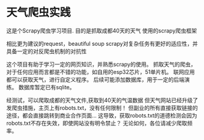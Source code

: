 # 天气爬虫实践

这是个Scrapy爬虫学习项目.
目的是抓取成都40天的天气
使用的scrapy爬虫框架

相比更为建议的request，beautiful soup
scrapy对复杂任务有更好的适应性，并具备一定的对反爬虫机制的对抗性

这个项目有助于学习一定的网页知识，并熟悉scrapy的使用。
抓取天气的爬虫，对于任何应用而言都是不错的功能，如自用的esp32芯片，51单片机。
联网应用都可以获取天气，进行自定义程序。
后续可能添加数据库，用于一定的后端演练。
数据库暂定已有sqlite。

经测试，可以爬取成都的天气文件,获取到40天的气温数据
但天气网站已经升级了发爬虫措施，主页上有robots.txt，没有任何限制！
但副业的所有直接获取链接的途径，都会直接跳转到商业合作页面...
这导致，获取robots.txt的道德检测会因为robots.txt不存在失效，即使网站没有明令禁止？
无论如何，各位请减少爬取频率。